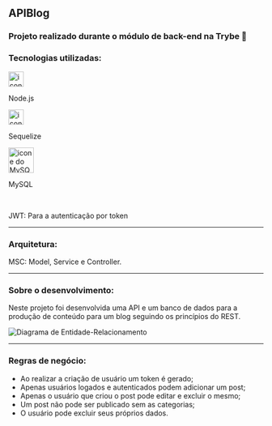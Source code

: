 ## APIBlog

### Projeto realizado durante o módulo de back-end na Trybe 💚

### Tecnologias utilizadas:
<div>
  <img width="30px" src="https://cdn.jsdelivr.net/gh/devicons/devicon/icons/nodejs/nodejs-original.svg" alt='icone do Node.js'>
  <p>Node.js</p>
  <img width="30px" src="https://cdn.jsdelivr.net/gh/devicons/devicon/icons/sequelize/sequelize-original.svg" alt='icone do Sequelize'>
  <p>Sequelize</p>
  <img width="50px" src="https://cdn.jsdelivr.net/gh/devicons/devicon/icons/mysql/mysql-original-wordmark.svg" alt='icone do MySQL'>
  <p>MySQL</p>
  <br>
  <p>JWT: Para a autenticação por token</p>

</div>

---
### Arquitetura:
MSC: Model, Service e Controller.

---

### Sobre o desenvolvimento:
Neste projeto foi desenvolvida uma API e um banco de dados para a produção de conteúdo para um blog seguindo os princípios do REST.

![Diagrama de Entidade-Relacionamento](public/der.png)


---
### Regras de negócio:
* Ao realizar a criação de usuário um token é gerado;
* Apenas usuários logados e autenticados podem adicionar um post;
* Apenas o usuário que criou o post pode editar e excluir o mesmo;
* Um post não pode ser publicado sem as categorias;
* O usuário pode excluir seus próprios dados.